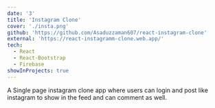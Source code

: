 ```yaml
---
date: '3'
title: 'Instagram Clone'
cover: './insta.png'
github: 'https://github.com/Asaduzzaman607/react-instagram-clone'
external: 'https://react-instagramm-clone.web.app/'
tech:
  - React
  - React-Bootstrap
  - Firebase
showInProjects: true
---
```


A Single page instagram clone app  where users can login and post like instagram to show in the feed and can comment as well.